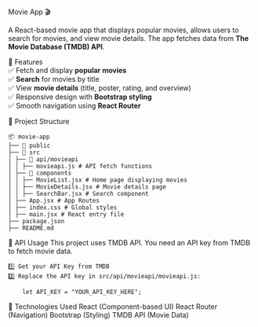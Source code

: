Movie App 🎬  

A React-based movie app that displays popular movies, allows users to search for movies, and view movie details. The app fetches data from **The Movie Database (TMDB) API**.  

🚀 Features  
    ✅ Fetch and display **popular movies**  
    ✅ **Search** for movies by title  
    ✅ View **movie details** (title, poster, rating, and overview)  
    ✅ Responsive design with **Bootstrap styling**  
    ✅ Smooth navigation using **React Router**  



📂 Project Structure  

    📦 movie-app
    ├── 📂 public
    ├── 📂 src
    │ ├── 📂 api/movieapi
    │ │ ├── movieapi.js # API fetch functions
    │ ├── 📂 components
    │ │ ├── MovieList.jsx # Home page displaying movies
    │ │ ├── MovieDetails.jsx # Movie details page
    │ │ ├── SearchBar.jsx # Search component
    │ ├── App.jsx # App Routes
    │ ├── index.css # Global styles
    │ ├── main.jsx # React entry file
    ├── package.json
    ├── README.md


🎥 API Usage
This project uses TMDB API. You need an API key from TMDB to fetch movie data.

    1️⃣ Get your API Key from TMDB
    2️⃣ Replace the API key in src/api/movieapi/movieapi.js:

        let API_KEY = "YOUR_API_KEY_HERE";

📌 Technologies Used
    React (Component-based UI)
    React Router (Navigation)
    Bootstrap (Styling)
    TMDB API (Movie Data)